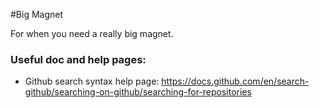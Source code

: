 #Big Magnet

For when you need a really big magnet.

### Useful doc and help pages:

 - Github search syntax help page:
	https://docs.github.com/en/search-github/searching-on-github/searching-for-repositories
